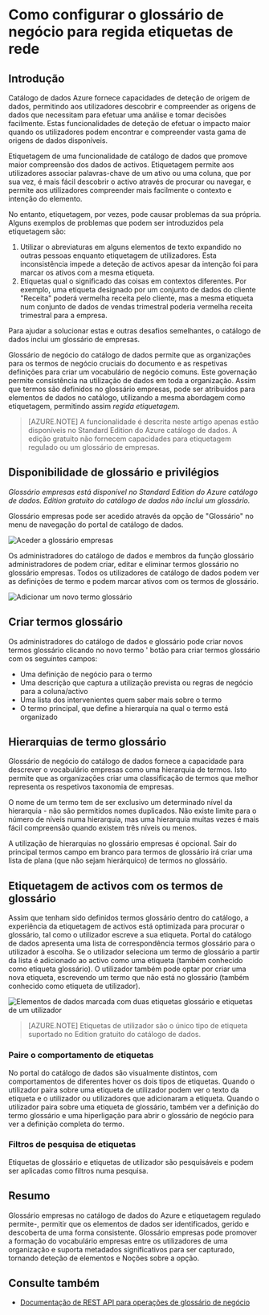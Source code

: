 <properties
    pageTitle="Como configurar o glossário de negócio para regida etiquetagem | Microsoft Azure"
    description="Artigo sobre como utilizar realce glossário empresas no catálogo de dados do Azure para definir e utilizar um vocabulário de negócio comum para colocar uma etiqueta registados elementos de dados."
    services="data-catalog"
    documentationCenter=""
    authors="steelanddata"
    manager="NA"
    editor=""
    tags=""/>
<tags
    ms.service="data-catalog"
    ms.devlang="NA"
    ms.topic="article"
    ms.tgt_pltfrm="NA"
    ms.workload="data-catalog"
    ms.date="09/21/2016"
    ms.author="maroche"/>

# <a name="how-to-set-up-the-business-glossary-for-governed-tagging"></a>Como configurar o glossário de negócio para regida etiquetas de rede

## <a name="introduction"></a>Introdução

Catálogo de dados Azure fornece capacidades de deteção de origem de dados, permitindo aos utilizadores descobrir e compreender as origens de dados que necessitam para efetuar uma análise e tomar decisões facilmente. Estas funcionalidades de deteção de efetuar o impacto maior quando os utilizadores podem encontrar e compreender vasta gama de origens de dados disponíveis.

Etiquetagem de uma funcionalidade de catálogo de dados que promove maior compreensão dos dados de activos. Etiquetagem permite aos utilizadores associar palavras-chave de um ativo ou uma coluna, que por sua vez, é mais fácil descobrir o activo através de procurar ou navegar, e permite aos utilizadores compreender mais facilmente o contexto e intenção do elemento.

No entanto, etiquetagem, por vezes, pode causar problemas da sua própria. Alguns exemplos de problemas que podem ser introduzidos pela etiquetagem são:

1.  Utilizar o abreviaturas em alguns elementos de texto expandido no outras pessoas enquanto etiquetagem de utilizadores. Esta inconsistência impede a deteção de activos apesar da intenção foi para marcar os ativos com a mesma etiqueta.
2.  Etiquetas qual o significado das coisas em contextos diferentes. Por exemplo, uma etiqueta designado por um conjunto de dados do cliente "Receita" poderá vermelha receita pelo cliente, mas a mesma etiqueta num conjunto de dados de vendas trimestral poderia vermelha receita trimestral para a empresa.  

Para ajudar a solucionar estas e outras desafios semelhantes, o catálogo de dados inclui um glossário de empresas.

Glossário de negócio do catálogo de dados permite que as organizações para os termos de negócio cruciais do documento e as respetivas definições para criar um vocabulário de negócio comuns. Este governação permite consistência na utilização de dados em toda a organização. Assim que termos são definidos no glossário empresas, pode ser atribuídos para elementos de dados no catálogo, utilizando a mesma abordagem como etiquetagem, permitindo assim _regida etiquetagem_.

> [AZURE.NOTE] A funcionalidade é descrita neste artigo apenas estão disponíveis no Standard Edition do Azure catálogo de dados. A edição gratuito não fornecem capacidades para etiquetagem regulado ou um glossário de empresas.

## <a name="glossary-availability-and-privileges"></a>Disponibilidade de glossário e privilégios

*Glossário empresas está disponível no Standard Edition do Azure catálogo de dados. Edition gratuito do catálogo de dados não inclui um glossário.*

Glossário empresas pode ser acedido através da opção de "Glossário" no menu de navegação do portal de catálogo de dados.  

![Aceder a glossário empresas](./media/data-catalog-how-to-business-glossary/01-portal-menu.png)


Os administradores do catálogo de dados e membros da função glossário administradores de podem criar, editar e eliminar termos glossário no glossário empresas. Todos os utilizadores de catálogo de dados podem ver as definições de termo e podem marcar ativos com os termos de glossário.

![Adicionar um novo termo glossário](./media/data-catalog-how-to-business-glossary/02-new-term.png)


## <a name="creating-glossary-terms"></a>Criar termos glossário

Os administradores do catálogo de dados e glossário pode criar novos termos glossário clicando no novo termo ' botão para criar termos glossário com os seguintes campos:

* Uma definição de negócio para o termo
* Uma descrição que captura a utilização prevista ou regras de negócio para a coluna/activo
* Uma lista dos intervenientes quem saber mais sobre o termo
* O termo principal, que define a hierarquia na qual o termo está organizado


## <a name="glossary-term-hierarchies"></a>Hierarquias de termo glossário

Glossário de negócio do catálogo de dados fornece a capacidade para descrever o vocabulário empresas como uma hierarquia de termos. Isto permite que as organizações criar uma classificação de termos que melhor representa os respetivos taxonomia de empresas.

O nome de um termo tem de ser exclusivo um determinado nível da hierarquia - não são permitidos nomes duplicados. Não existe limite para o número de níveis numa hierarquia, mas uma hierarquia muitas vezes é mais fácil compreensão quando existem três níveis ou menos.

A utilização de hierarquias no glossário empresas é opcional. Sair do principal termos campo em branco para termos de glossário irá criar uma lista de plana (que não sejam hierárquico) de termos no glossário.  

## <a name="tagging-assets-with-glossary-terms"></a>Etiquetagem de activos com os termos de glossário

Assim que tenham sido definidos termos glossário dentro do catálogo, a experiência da etiquetagem de activos está optimizada para procurar o glossário, tal como o utilizador escreve a sua etiqueta. Portal do catálogo de dados apresenta uma lista de correspondência termos glossário para o utilizador à escolha. Se o utilizador seleciona um termo de glossário a partir da lista é adicionado ao activo como uma etiqueta (também conhecido como etiqueta glossário). O utilizador também pode optar por criar uma nova etiqueta, escrevendo um termo que não está no glossário (também conhecido como etiqueta de utilizador).

![Elementos de dados marcada com duas etiquetas glossário e etiquetas de um utilizador](./media/data-catalog-how-to-business-glossary/03-tagged-asset.png)

> [AZURE.NOTE] Etiquetas de utilizador são o único tipo de etiqueta suportado no Edition gratuito do catálogo de dados.

### <a name="hover-behavior-on-tags"></a>Paire o comportamento de etiquetas
No portal do catálogo de dados são visualmente distintos, com comportamentos de diferentes hover os dois tipos de etiquetas. Quando o utilizador paira sobre uma etiqueta de utilizador podem ver o texto da etiqueta e o utilizador ou utilizadores que adicionaram a etiqueta. Quando o utilizador paira sobre uma etiqueta de glossário, também ver a definição do termo glossário e uma hiperligação para abrir o glossário de negócio para ver a definição completa do termo.

### <a name="search-filters-for-tags"></a>Filtros de pesquisa de etiquetas
Etiquetas de glossário e etiquetas de utilizador são pesquisáveis e podem ser aplicadas como filtros numa pesquisa.

## <a name="summary"></a>Resumo
Glossário empresas no catálogo de dados do Azure e etiquetagem regulado permite-, permitir que os elementos de dados ser identificados, gerido e descoberta de uma forma consistente. Glossário empresas pode promover a formação do vocabulário empresas entre os utilizadores de uma organização e suporta metadados significativos para ser capturado, tornando deteção de elementos e Noções sobre a opção.

## <a name="see-also"></a>Consulte também

- [Documentação de REST API para operações de glossário de negócio](https://msdn.microsoft.com/library/mt708855.aspx)
